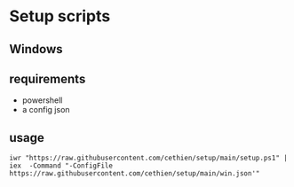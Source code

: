# Setup scripts

## Windows

## requirements

- powershell
- a config json

## usage

```pwsh
iwr "https://raw.githubusercontent.com/cethien/setup/main/setup.ps1" | iex  -Command "-ConfigFile https://raw.githubusercontent.com/cethien/setup/main/win.json'"
```
